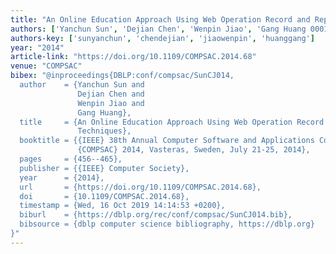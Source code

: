 ```yaml
---
title: "An Online Education Approach Using Web Operation Record and Replay Techniques"
authors: ['Yanchun Sun', 'Dejian Chen', 'Wenpin Jiao', 'Gang Huang 0001']
authors-key: ['sunyanchun', 'chendejian', 'jiaowenpin', 'huanggang']
year: "2014"
article-link: "https://doi.org/10.1109/COMPSAC.2014.68"
venue: "COMPSAC"
bibex: "@inproceedings{DBLP:conf/compsac/SunCJ014,
  author    = {Yanchun Sun and
               Dejian Chen and
               Wenpin Jiao and
               Gang Huang},
  title     = {An Online Education Approach Using Web Operation Record and Replay
               Techniques},
  booktitle = {{IEEE} 38th Annual Computer Software and Applications Conference,
               {COMPSAC} 2014, Vasteras, Sweden, July 21-25, 2014},
  pages     = {456--465},
  publisher = {{IEEE} Computer Society},
  year      = {2014},
  url       = {https://doi.org/10.1109/COMPSAC.2014.68},
  doi       = {10.1109/COMPSAC.2014.68},
  timestamp = {Wed, 16 Oct 2019 14:14:53 +0200},
  biburl    = {https://dblp.org/rec/conf/compsac/SunCJ014.bib},
  bibsource = {dblp computer science bibliography, https://dblp.org}
}"
---
```


